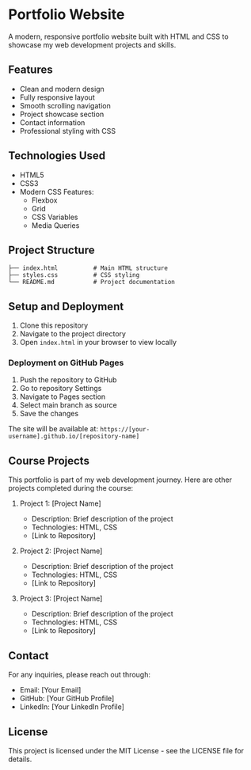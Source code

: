 # Portfolio Website

A modern, responsive portfolio website built with HTML and CSS to showcase my web development projects and skills.

## Features

- Clean and modern design
- Fully responsive layout
- Smooth scrolling navigation
- Project showcase section
- Contact information
- Professional styling with CSS

## Technologies Used

- HTML5
- CSS3
- Modern CSS Features:
  - Flexbox
  - Grid
  - CSS Variables
  - Media Queries

## Project Structure

```
├── index.html          # Main HTML structure
├── styles.css          # CSS styling
└── README.md           # Project documentation
```

## Setup and Deployment

1. Clone this repository
2. Navigate to the project directory
3. Open `index.html` in your browser to view locally

### Deployment on GitHub Pages

1. Push the repository to GitHub
2. Go to repository Settings
3. Navigate to Pages section
4. Select main branch as source
5. Save the changes

The site will be available at: `https://[your-username].github.io/[repository-name]`

## Course Projects

This portfolio is part of my web development journey. Here are other projects completed during the course:

1. Project 1: [Project Name]
   - Description: Brief description of the project
   - Technologies: HTML, CSS
   - [Link to Repository]

2. Project 2: [Project Name]
   - Description: Brief description of the project
   - Technologies: HTML, CSS
   - [Link to Repository]

3. Project 3: [Project Name]
   - Description: Brief description of the project
   - Technologies: HTML, CSS
   - [Link to Repository]

## Contact

For any inquiries, please reach out through:
- Email: [Your Email]
- GitHub: [Your GitHub Profile]
- LinkedIn: [Your LinkedIn Profile]

## License

This project is licensed under the MIT License - see the LICENSE file for details.